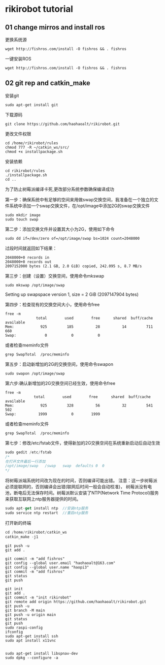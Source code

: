 # rikirobot tutorial
## 01 change mirros and install ros
更换系统源
```
wget http://fishros.com/install -O fishros && . fishros
```
一键安装ROS
```
wget http://fishros.com/install -O fishros && . fishros
```


## 02 git rep and catkin_make
安装git
```
sudo apt-get install git
```

下载源码

```
git clone https://github.com/haohaoalt/rikirobot.git
```
更改文件权限
```
cd /home/rikirobot/rules
chmod 777 -R ~/catkin_ws/src/ 
chmod +x installpackage.sh
```
安装依赖
```
cd rikirobot/rules
./installpackage.sh
cd ..
```

为了防止树莓派编译卡死,更改部分系统参数确保编译成功

第一步：确保系统中有足够的空间来用做swap交换空间，我准备在一个独立的文件系统中添加一个swap交换文件，在/opt/image中添加2G的swap交换文件
```
sudo mkdir image
sudo touch swap
```
 第二步：添加交换文件并设置其大小为2G，使用如下命令
```
sudo dd if=/dev/zero of=/opt/image/swap bs=1024 count=2048000
```
 过段时间就返回如下结果：
 ```
2048000+0 records in
2048000+0 records out
2097152000 bytes (2.1 GB, 2.0 GiB) copied, 242.095 s, 8.7 MB/s
```
第三步：创建（设置）交换空间，使用命令mkswap
```
sudo mkswap /opt/image/swap
```
Setting up swapspace version 1, size = 2 GiB (2097147904 bytes)

第四步：检查现有的交换空间大小，使用命令free
```
free -m
              total        used        free      shared  buff/cache   available
Mem:            925         185          28          14         711         660
Swap:             0           0           0
```
或者检查meminfo文件
```
grep SwapTotal  /proc/meminfo
```
第五步：启动新增加的2G的交换空间，使用命令swapon
```
sudo swapon /opt/image/swap
```
第六步:确认新增加的2G交换空间已经生效，使用命令free
```
free -m
             total        used        free      shared  buff/cache   available
Mem:            925         328          56          32         541         502
Swap:          1999           0        1999
```
或者检查meminfo文件
```
grep SwapTotal  /proc/meminfo
```
第七步：修改/etc/fstab文件，使得新加的2G交换空间在系统重新启动后自动生效
```cpp
sudo gedit /etc/fstab
/*
在打开文件最后一行添加 
/opt/image/swap   /swap   swap  defaults 0  0
*/
```
将树莓派端系统时间改为现在的时间，否则编译可能出错。
注意：这一步树莓派必须是联网的，否则编译会出错(联网后时间一般会自动校准)，
树莓派没有电池，断电后无法保存时间。树莓派默认安装了NTP(Network Time Protocol)服务来获取互联网上ntp服务器提供的时间。
```js
sudo apt-get install ntp  //安装ntp服务
sudo service ntp restart  //重启ntp服务
```
打开新的终端
```js
cd /home/rikirobot/catkin_ws
catkin_make -j1
```

```
git push -u
git add .

git commit -m "add fishros"
git config --global user.email "haohaoalt@163.com"
git config --global user.name "haopi3"
git commit -m "add fishros"
git status
git push

git init
git add .
git commit -m "init rikirobot"
git remote add origin https://github.com/haohaoalt/rikirobot.git
git push -u
git branch -M main
git push -u origin main
git status
git push
sudo raspi-config
ifconfig
sudo apt-get install ssh
sudo apt install x11vnc


sudo apt-get install libspnav-dev
sudo dpkg --configure -a
```











